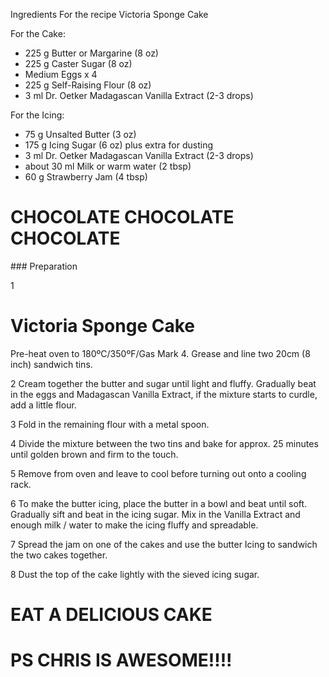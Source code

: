 Ingredients For the recipe Victoria Sponge Cake

For the Cake:
- 225 g	Butter or Margarine (8 oz)
- 225 g	Caster Sugar (8 oz)
- Medium Eggs x 4
- 225 g	Self-Raising Flour (8 oz)
- 3 ml	Dr. Oetker Madagascan Vanilla Extract (2-3 drops)

For the Icing:
- 75 g	Unsalted Butter (3 oz)
- 175 g	Icing Sugar (6 oz) plus extra for dusting
- 3 ml	Dr. Oetker Madagascan Vanilla Extract (2-3 drops)
- about 30 ml	Milk or warm water (2 tbsp)
- 60 g	Strawberry Jam (4 tbsp)

# CHOCOLATE CHOCOLATE CHOCOLATE

### Preparation

1
# Victoria Sponge Cake
Pre-heat oven to 180ºC/350ºF/Gas Mark 4. Grease and line two 20cm (8 inch) sandwich tins.

2
Cream together the butter and sugar until light and fluffy. Gradually beat in the eggs and Madagascan Vanilla Extract, if the mixture starts to curdle, add a little flour.

3
Fold in the remaining flour with a metal spoon.

4
Divide the mixture between the two tins and bake for approx. 25 minutes until golden brown and firm to the touch.

5
Remove from oven and leave to cool before turning out onto a cooling rack.

6
To make the butter icing, place the butter in a bowl and beat until soft. Gradually sift and beat in the icing sugar. Mix in the Vanilla Extract and enough milk / water to make the icing fluffy and spreadable.

7
Spread the jam on one of the cakes and use the butter Icing to sandwich the two cakes together.

8
Dust the top of the cake lightly with the sieved icing sugar.


# EAT A DELICIOUS CAKE

# PS CHRIS IS AWESOME!!!!
